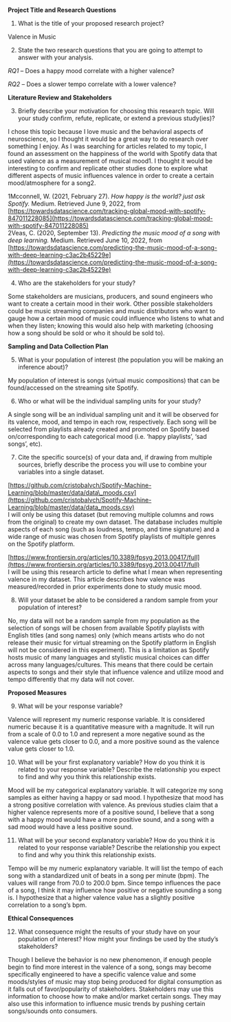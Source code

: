 **Project Title and Research Questions**

1. What is the title of your proposed research project?  
   

Valence in Music

2. State the two research questions that you are going to attempt to answer with your analysis.  
   

*RQ1* – Does a happy mood correlate with a higher valence?

*RQ2* – Does a slower tempo correlate with a lower valence?

**Literature Review and Stakeholders**

3. Briefly describe your motivation for choosing this research topic. Will your study confirm, refute, replicate, or extend a previous study(ies)?  
   

I chose this topic because I love music and the behavioral aspects of neuroscience, so I thought it would be a great way to do research over something I enjoy. As I was searching for articles related to my topic, I found an assessment on the happiness of the world with Spotify data that used valence as a measurement of musical mood1. I thought it would be interesting to confirm and replicate other studies done to explore what different aspects of music influences valence in order to create a certain mood/atmosphere for a song2.

1Mcconnell, W. (2021, February 27). *How happy is the world? just ask Spotify.* Medium. Retrieved June 9, 2022, from [https://towardsdatascience.com/tracking-global-mood-with-spotify-847011228085](https://towardsdatascience.com/tracking-global-mood-with-spotify-847011228085)   
2Veas, C. (2020, September 13). *Predicting the music mood of a song with deep learning.* Medium. Retrieved June 10, 2022, from [https://towardsdatascience.com/predicting-the-music-mood-of-a-song-with-deep-learning-c3ac2b45229e](https://towardsdatascience.com/predicting-the-music-mood-of-a-song-with-deep-learning-c3ac2b45229e) 

4. Who are the stakeholders for your study?  
   

Some stakeholders are musicians, producers, and sound engineers who want to create a certain mood in their work. Other possible stakeholders could be music streaming companies and music distributors who want to gauge how a certain mood of music could influence who listens to what and when they listen; knowing this would also help with marketing (choosing how a song should be sold or who it should be sold to).

**Sampling and Data Collection Plan**

5. What is your population of interest (the population you will be making an inference about)?

My population of interest is songs (virtual music compositions) that can be found/accessed on the streaming site Spotify. 

6. Who or what will be the individual sampling units for your study?

A single song will be an individual sampling unit and it will be observed for its valence, mood, and tempo in each row, respectively. Each song will be selected from playlists already created and promoted on Spotify based on/corresponding to each categorical mood (i.e. ‘happy playlists’, ‘sad songs’, etc).

7. Cite the specific source(s) of your data and, if drawing from multiple sources, briefly describe the process you will use to combine your variables into a single dataset.  
   

[https://github.com/cristobalvch/Spotify-Machine-Learning/blob/master/data/data\_moods.csv](https://github.com/cristobalvch/Spotify-Machine-Learning/blob/master/data/data_moods.csv)  
I will only be using this dataset (but removing multiple columns and rows from the original) to create my own dataset. The database includes multiple aspects of each song (such as loudness, tempo, and time signature) and a wide range of music was chosen from Spotify playlists of multiple genres on the Spotify platform.

[https://www.frontiersin.org/articles/10.3389/fpsyg.2013.00417/full](https://www.frontiersin.org/articles/10.3389/fpsyg.2013.00417/full)  
I will be using this research article to define what I mean when representing valence in my dataset. This article describes how valence was measured/recorded in prior experiments done to study music mood.

8. Will your dataset be able to be considered a random sample from your population of interest?

No, my data will not be a random sample from my population as the selection of songs will be chosen from available Spotify playlists with English titles (and song names) only (which means artists who do not release their music for virtual streaming on the Spotify platform in English will not be considered in this experiment). This is a limitation as Spotify hosts music of many languages and stylistic musical choices can differ across many languages/cultures. This means that there could be certain aspects to songs and their style that influence valence and utilize mood and tempo differently that my data will not cover.

**Proposed Measures**

9. What will be your response variable?

Valence will represent my numeric response variable. It is considered numeric because it is a quantitative measure with a magnitude. It will run from a scale of 0.0 to 1.0 and represent a more negative sound as the valence value gets closer to 0.0, and a more positive sound as the valence value gets closer to 1.0.

10. What will be your first explanatory variable? How do you think it is related to your response variable? Describe the relationship you expect to find and why you think this relationship exists.

Mood will be my categorical explanatory variable. It will categorize my song samples as either having a happy or sad mood. I hypothesize that mood has a strong positive correlation with valence. As previous studies claim that a higher valence represents more of a positive sound, I believe that a song with a happy mood would have a more positive sound, and a song with a sad mood would have a less positive sound.

11. What will be your second explanatory variable? How do you think it is related to your response variable? Describe the relationship you expect to find and why you think this relationship exists.  
    

Tempo will be my numeric explanatory variable. It will list the tempo of each song with a standardized unit of beats in a song per minute (bpm). The values will range from 70.0 to 200.0 bpm. Since tempo influences the pace of a song, I think it may influence how positive or negative sounding a song is. I hypothesize that a higher valence value has a slightly positive correlation to a song’s bpm.

**Ethical Consequences**

12. What consequence might the results of your study have on your population of interest? How might your findings be used by the study’s stakeholders?

Though I believe the behavior is no new phenomenon, if enough people begin to find more interest in the valence of a song, songs may become specifically engineered to have a specific valence value and some moods/styles of music may stop being produced for digital consumption as it falls out of favor/popularity of stakeholders. Stakeholders may use this information to choose how to make and/or market certain songs. They may also use this information to influence music trends by pushing certain songs/sounds onto consumers.

